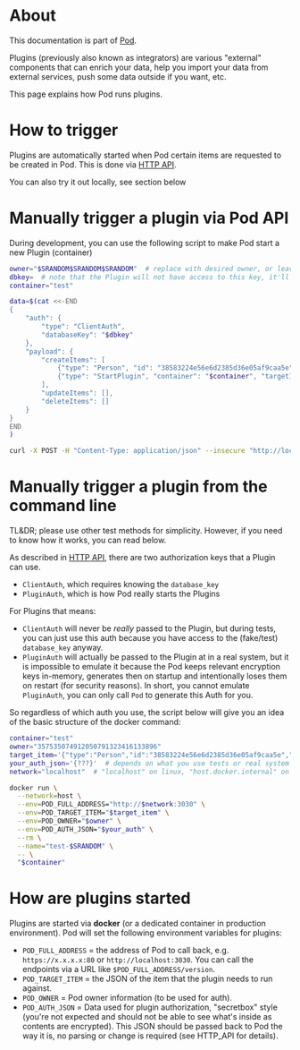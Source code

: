 # About
This documentation is part of [Pod](../README.md).

Plugins (previously also known as integrators)
are various "external" components that can enrich your data,
help you import your data from external services, push some data outside if you want, etc.

This page explains how Pod runs plugins.

# How to trigger
Plugins are automatically started when Pod certain items are requested to be created in Pod.
This is done via [HTTP API](./HTTP_API.md).

You can also try it out locally, see section below

# Manually trigger a plugin via Pod API
During development, you can use the following script to make Pod start a new Plugin (container)
```sh
owner="$SRANDOM$SRANDOM$SRANDOM"  # replace with desired owner, or leave as-is for tests
dbkey=  # note that the Plugin will not have access to this key, it'll only have `POD_AUTH_JSON`
container="test"

data=$(cat <<-END
{
    "auth": {
        "type": "ClientAuth",
        "databaseKey": "$dbkey"
    },
    "payload": {
        "createItems": [
            {"type": "Person", "id": "38583224e56e6d2385d36e05af9caa5e"},
            {"type": "StartPlugin", "container": "$container", "targetItemId": "38583224e56e6d2385d36e05af9caa5e"}
        ],
        "updateItems": [],
        "deleteItems": []
    }
}
END
)

curl -X POST -H "Content-Type: application/json" --insecure "http://localhost:3030/v3/$owner/bulk" -d "$data"
```

# Manually trigger a plugin from the command line
TL&DR; please use other test methods for simplicity.
However, if you need to know how it works, you can read below.

As described in [HTTP API](./HTTP_API.md), there are two authorization keys that a Plugin can use.

* `ClientAuth`, which requires knowing the `database_key`
* `PluginAuth`, which is how Pod really starts the Plugins

For Plugins that means:

* `ClientAuth` will never be *really* passed to the Plugin, but during tests,
  you can just use this auth because you have access to the (fake/test) `database_key` anyway.
* `PluginAuth` will actually be passed to the Plugin at in a real system,
  but it is impossible to emulate it because the Pod keeps relevant encryption keys in-memory,
  generates then on startup and intentionally loses them on restart (for security reasons).
  In short, you cannot emulate `PluginAuth`, you can only call `Pod` to generate this Auth for you.

So regardless of which auth you use, the script below will give you an idea
of the basic structure of the docker command:
```sh
container="test"
owner="357535074912050791323416133896"
target_item='{"type":"Person","id":"38583224e56e6d2385d36e05af9caa5e","dateCreated":1623241923508,"dateModified":1623241923508",dateServerModified":1623241923508,"deleted":false}'
your_auth_json='{???}'  # depends on what you use tests or real system
network="localhost"  # "localhost" on linux, "host.docker.internal" on Mac and Windows

docker run \
  --network=host \
  --env=POD_FULL_ADDRESS="http://$network:3030" \
  --env=POD_TARGET_ITEM="$target_item" \
  --env=POD_OWNER="$owner" \
  --env=POD_AUTH_JSON="$your_auth" \
  --rm \
  --name="test-$SRANDOM" \
  -- \
  "$container"
```

# How are plugins started
Plugins are started via **docker** (or a dedicated container in production environment).
Pod will set the following environment variables for plugins:

* `POD_FULL_ADDRESS` = the address of Pod to call back,
  e.g. `https://x.x.x.x:80` or `http://localhost:3030`.
  You can call the endpoints via a URL like `$POD_FULL_ADDRESS/version`.
* `POD_TARGET_ITEM` = the JSON of the item that the plugin needs to run against.
* `POD_OWNER` = Pod owner information (to be used for auth).
* `POD_AUTH_JSON` = Data used for plugin authorization, "secretbox" style 
  (you're not expected and should not be able to see what's inside as contents are encrypted).
  This JSON should be passed back to Pod the way it is, no parsing or change is required
  (see HTTP_API for details).
